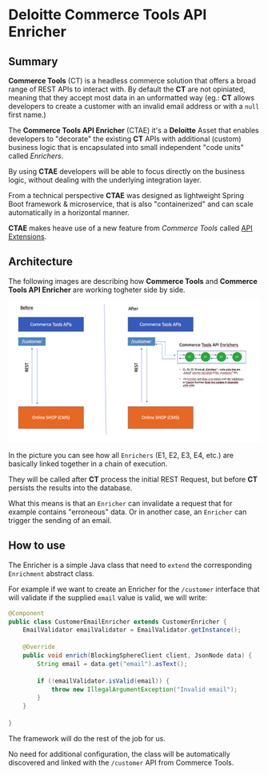 # Deloitte Commerce Tools API Enricher

## Summary

**Commerce Tools** (CT) is a headless commerce solution that offers a broad range of REST APIs to interact with. By default the **CT** are not opiniated, meaning that they accept most data in an unformatted way (eg.: **CT** allows developers to create a customer with an invalid email address or with a `null` first name.)

The **Commerce Tools API Enricher** (CTAE) it's a **Deloitte** Asset that enables developers to "decorate" the existing **CT** APIs with additional (custom) business logic that is encapsulated into small independent "code units" called *Enrichers*.

By using **CTAE** developers will be able to focus directly on the business logic, without dealing with the underlying integration layer.

From a technical perspective **CTAE** was designed as lightweight Spring Boot framework & microservice, that is also "containerized" and can scale automatically in a horizontal manner.

**CTAE** makes heave use of a new feature from *Commerce Tools* called [API Extensions](https://docs.commercetools.com/http-api-projects-api-extensions).

<div style="page-break-after: always;"></div>

## Architecture

The following images are describing how **Commerce Tools** and **Commerce Tools API Enricher** are working togheter side by side.

![Diagram](Diagram.png)


In the picture you can see how all `Enrichers` (E1, E2, E3, E4, etc.) are basically linked together in a chain of execution.

They will be called after **CT** process the initial REST Request, but before **CT** persists the results into the database.

What this means is that an `Enricher` can invalidate a request that for example contains "erroneous" data. Or in another case, an `Enricher` can trigger the sending of an email.

<div style="page-break-after: always;"></div>

## How to use

The Enricher is a simple Java class that need to `extend` the corresponding `Enrichment` abstract class.

For example if we want to create an Enricher for the `/customer` interface that will validate if the supplied `email` value is valid, we will write:

```java
@Component
public class CustomerEmailEnricher extends CustomerEnricher {
    EmailValidator emailValidator = EmailValidator.getInstance();

    @Override
    public void enrich(BlockingSphereClient client, JsonNode data) {
        String email = data.get("email").asText();

        if (!emailValidator.isValid(email)) {
            throw new IllegalArgumentException("Invalid email");
        }
    }

}
```

The framework will do the rest of the job for us.

No need for additional configuration, the class will be automatically discovered and linked with the `/customer` API from Commerce Tools.
